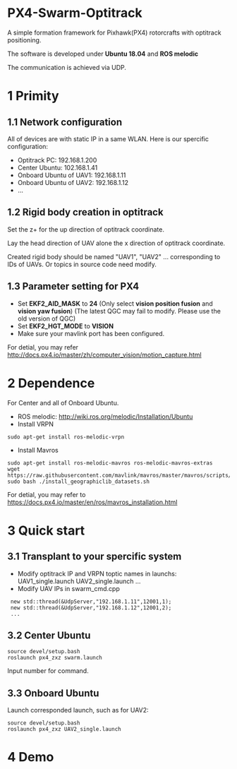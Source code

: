 # PX4-Swarm-Optitrack
A simple formation framework for Pixhawk(PX4) rotorcrafts with optitrack positioning.

The software is developed under **Ubuntu 18.04** and **ROS melodic**

The communication is achieved via UDP.

# 1 Primity

## 1.1 Network configuration
All of devices are with static IP in a same WLAN.
Here is our spercific configuration: 
- Optitrack PC:  192.168.1.200
- Center Ubuntu: 102.168.1.41
- Onboard Ubuntu of UAV1: 192.168.1.11
- Onboard Ubuntu of UAV2: 192.168.1.12
- ...

## 1.2 Rigid body creation in optitrack
Set the z+ for the up direction of optitrack coordinate.

Lay the head direction of UAV alone the x direction of optitrack coordinate.

Created rigid body should be named "UAV1", "UAV2" ...  corresponding to IDs of UAVs. Or topics in source code need modify.

## 1.3 Parameter setting for PX4
- Set **EKF2_AID_MASK** to **24** (Only select **vision position fusion** and **vision yaw fusion**) (The latest QGC may fail to modify. Please use the old version of QGC)
- Set **EKF2_HGT_MODE** to **VISION**
- Make sure your mavlink port has been configured.

For detial, you may refer http://docs.px4.io/master/zh/computer_vision/motion_capture.html


# 2 Dependence
For Center and all of Onboard Ubuntu.

- ROS melodic: http://wiki.ros.org/melodic/Installation/Ubuntu
- Install VRPN
```
sudo apt-get install ros-melodic-vrpn
```
- Install Mavros
```
sudo apt-get install ros-melodic-mavros ros-melodic-mavros-extras
wget https://raw.githubusercontent.com/mavlink/mavros/master/mavros/scripts/install_geographiclib_datasets.sh
sudo bash ./install_geographiclib_datasets.sh   
```
For detial, you may refer to https://docs.px4.io/master/en/ros/mavros_installation.html

# 3 Quick start
## 3.1 Transplant to your spercific system
- Modify optitrack IP and VRPN toptic names in launchs:
UAV1_single.launch
UAV2_single.launch
...
- Modify UAV IPs in swarm_cmd.cpp
```
 new std::thread(&UdpServer,"192.168.1.11",12001,1);
 new std::thread(&UdpServer,"192.168.1.12",12001,2);
 ...
```
## 3.2 Center Ubuntu
```
source devel/setup.bash
roslaunch px4_zxz swarm.launch
```
Input number for command.
## 3.3 Onboard Ubuntu
Launch corresponded launch, such as for UAV2:
```
source devel/setup.bash
roslaunch px4_zxz UAV2_single.launch

```

# 4 Demo







